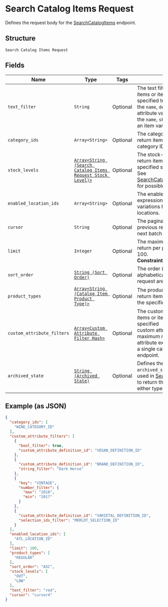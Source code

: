 
# Search Catalog Items Request

Defines the request body for the [SearchCatalogItems](../../doc/api/catalog.md#search-catalog-items) endpoint.

## Structure

`Search Catalog Items Request`

## Fields

| Name | Type | Tags | Description |
|  --- | --- | --- | --- |
| `text_filter` | `String` | Optional | The text filter expression to return items or item variations containing specified text in<br>the `name`, `description`, or `abbreviation` attribute value of an item, or in<br>the `name`, `sku`, or `upc` attribute value of an item variation. |
| `category_ids` | `Array<String>` | Optional | The category id query expression to return items containing the specified category IDs. |
| `stock_levels` | [`Array<String (Search Catalog Items Request Stock Level)>`](../../doc/models/search-catalog-items-request-stock-level.md) | Optional | The stock-level query expression to return item variations with the specified stock levels.<br>See [SearchCatalogItemsRequestStockLevel](#type-searchcatalogitemsrequeststocklevel) for possible values |
| `enabled_location_ids` | `Array<String>` | Optional | The enabled-location query expression to return items and item variations having specified enabled locations. |
| `cursor` | `String` | Optional | The pagination token, returned in the previous response, used to fetch the next batch of pending results. |
| `limit` | `Integer` | Optional | The maximum number of results to return per page. The default value is 100.<br>**Constraints**: `<= 100` |
| `sort_order` | [`String (Sort Order)`](../../doc/models/sort-order.md) | Optional | The order (e.g., chronological or alphabetical) in which results from a request are returned. |
| `product_types` | [`Array<String (Catalog Item Product Type)>`](../../doc/models/catalog-item-product-type.md) | Optional | The product types query expression to return items or item variations having the specified product types. |
| `custom_attribute_filters` | [`Array<Custom Attribute Filter Hash>`](../../doc/models/custom-attribute-filter.md) | Optional | The customer-attribute filter to return items or item variations matching the specified<br>custom attribute expressions. A maximum number of 10 custom attribute expressions are supported in<br>a single call to the [SearchCatalogItems](api-endpoint:Catalog-SearchCatalogItems) endpoint. |
| `archived_state` | [`String (Archived State)`](../../doc/models/archived-state.md) | Optional | Defines the values for the `archived_state` query expression<br>used in [SearchCatalogItems](../../doc/api/catalog.md#search-catalog-items)<br>to return the archived, not archived or either type of catalog items. |

## Example (as JSON)

```json
{
  "category_ids": [
    "WINE_CATEGORY_ID"
  ],
  "custom_attribute_filters": [
    {
      "bool_filter": true,
      "custom_attribute_definition_id": "VEGAN_DEFINITION_ID"
    },
    {
      "custom_attribute_definition_id": "BRAND_DEFINITION_ID",
      "string_filter": "Dark Horse"
    },
    {
      "key": "VINTAGE",
      "number_filter": {
        "max": "2018",
        "min": "2017"
      }
    },
    {
      "custom_attribute_definition_id": "VARIETAL_DEFINITION_ID",
      "selection_ids_filter": "MERLOT_SELECTION_ID"
    }
  ],
  "enabled_location_ids": [
    "ATL_LOCATION_ID"
  ],
  "limit": 100,
  "product_types": [
    "REGULAR"
  ],
  "sort_order": "ASC",
  "stock_levels": [
    "OUT",
    "LOW"
  ],
  "text_filter": "red",
  "cursor": "cursor4"
}
```

